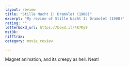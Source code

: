 ```yaml
---
layout: review
title: "Stille Nacht I: Dramolet (1988)"
excerpt: "My review of Stille Nacht I: Dramolet (1988)"
rating: ""
letterboxd_url: https://boxd.it/4K7Ky9
mst3k: 
rifftrax: 
category: movie_review

---
```


Magnet animation, and its creepy as hell. Neat!